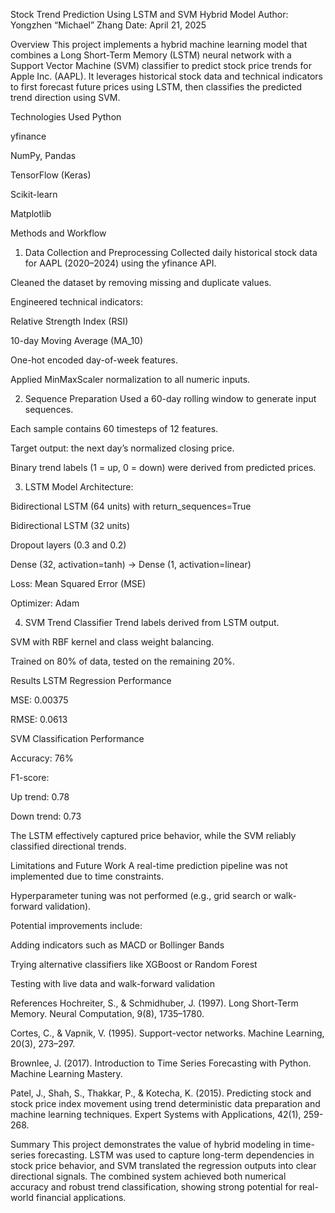 Stock Trend Prediction Using LSTM and SVM Hybrid Model
Author: Yongzhen “Michael” Zhang
Date: April 21, 2025

Overview
This project implements a hybrid machine learning model that combines a Long Short-Term Memory (LSTM) neural network with a Support Vector Machine (SVM) classifier to predict stock price trends for Apple Inc. (AAPL). It leverages historical stock data and technical indicators to first forecast future prices using LSTM, then classifies the predicted trend direction using SVM.

Technologies Used
Python

yfinance

NumPy, Pandas

TensorFlow (Keras)

Scikit-learn

Matplotlib

Methods and Workflow
1. Data Collection and Preprocessing
Collected daily historical stock data for AAPL (2020–2024) using the yfinance API.

Cleaned the dataset by removing missing and duplicate values.

Engineered technical indicators:

Relative Strength Index (RSI)

10-day Moving Average (MA_10)

One-hot encoded day-of-week features.

Applied MinMaxScaler normalization to all numeric inputs.

2. Sequence Preparation
Used a 60-day rolling window to generate input sequences.

Each sample contains 60 timesteps of 12 features.

Target output: the next day’s normalized closing price.

Binary trend labels (1 = up, 0 = down) were derived from predicted prices.

3. LSTM Model
Architecture:

Bidirectional LSTM (64 units) with return_sequences=True

Bidirectional LSTM (32 units)

Dropout layers (0.3 and 0.2)

Dense (32, activation=tanh) → Dense (1, activation=linear)

Loss: Mean Squared Error (MSE)

Optimizer: Adam

4. SVM Trend Classifier
Trend labels derived from LSTM output.

SVM with RBF kernel and class weight balancing.

Trained on 80% of data, tested on the remaining 20%.

Results
LSTM Regression Performance

MSE: 0.00375

RMSE: 0.0613

SVM Classification Performance

Accuracy: 76%

F1-score:

Up trend: 0.78

Down trend: 0.73

The LSTM effectively captured price behavior, while the SVM reliably classified directional trends.

Limitations and Future Work
A real-time prediction pipeline was not implemented due to time constraints.

Hyperparameter tuning was not performed (e.g., grid search or walk-forward validation).

Potential improvements include:

Adding indicators such as MACD or Bollinger Bands

Trying alternative classifiers like XGBoost or Random Forest

Testing with live data and walk-forward validation

References
Hochreiter, S., & Schmidhuber, J. (1997). Long Short-Term Memory. Neural Computation, 9(8), 1735–1780.

Cortes, C., & Vapnik, V. (1995). Support-vector networks. Machine Learning, 20(3), 273–297.

Brownlee, J. (2017). Introduction to Time Series Forecasting with Python. Machine Learning Mastery.

Patel, J., Shah, S., Thakkar, P., & Kotecha, K. (2015). Predicting stock and stock price index movement using trend deterministic data preparation and machine learning techniques. Expert Systems with Applications, 42(1), 259-268.

Summary
This project demonstrates the value of hybrid modeling in time-series forecasting. LSTM was used to capture long-term dependencies in stock price behavior, and SVM translated the regression outputs into clear directional signals. The combined system achieved both numerical accuracy and robust trend classification, showing strong potential for real-world financial applications.

